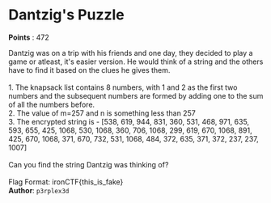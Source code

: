 # Dantzig's Puzzle
**Points** : 472

Dantzig was on a trip with his friends and one day, they decided to play a game or atleast, it's easier version. He would think of a string and the others have to find it based on the clues he gives them.<br> <br> 1. The knapsack list contains 8 numbers, with 1 and 2 as the first two numbers and the subsequent numbers are formed by adding one to the sum of all the numbers before.<br> 2. The value of m=257 and n is something less than 257<br> 3. The encrypted string is - [538, 619, 944, 831, 360, 531, 468, 971, 635, 593, 655, 425, 1068, 530, 1068, 360, 706, 1068, 299, 619, 670, 1068, 891, 425, 670, 1068, 371, 670, 732, 531, 1068, 484, 372, 635, 371, 372, 237, 237, 1007]<br> <br> Can you find the string Dantzig was thinking of?<br> <br> Flag Format: ironCTF{this_is_fake}<br><b>Author</b>: `p3rplex3d` 

